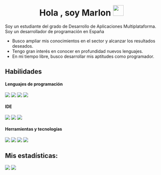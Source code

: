 <h1 align="center"><b>Hola , soy Marlon </b><img src="https://media.giphy.com/media/hvRJCLFzcasrR4ia7z/giphy.gif" width="35"></h1>


Soy un estudiante del grado de Desarrollo de Aplicaciones Multiplataforma. Soy un desarrollador de programación en España
- Busco ampliar mis conocimientos en el sector y alcanzar los resultados deseados.
- Tengo gran interés en conocer en profundidad nuevos lenguajes.
- En mi tiempo libre, busco desarrollar mis aptitudes como programador.


## Habilidades

<h4> Lenguajes de programación </h4>
<span> 
  <img src="https://img.shields.io/badge/HTML5-E34F26?style=for-the-badge&logo=html5&logoColor=white">
  <img src="https://img.shields.io/badge/CSS3-1572B6?style=for-the-badge&logo=css3&logoColor=white">
  <img src="https://img.shields.io/badge/Java-ED8B00?style=for-the-badge&logo=java&logoColor=white">
    <img src="https://img.shields.io/badge/python-3670A0?style=for-the-badge&logo=python&logoColor=ffdd54">  
</span>


<h4> IDE </h4>
<span>
<img src="https://img.shields.io/badge/Android_Studio-3DDC84?style=for-the-badge&logo=android-studio&logoColor=white">
<img src="https://img.shields.io/badge/Visual_Studio_Code-0078D4?style=for-the-badge&logo=visual%20studio%20code&logoColor=white">
<img src="https://img.shields.io/badge/Eclipse-FE7A16.svg?style=for-the-badge&logo=Eclipse&logoColor=white">


<h4> Herramientas y tecnologías </h4>
<span>
  <img src="https://img.shields.io/badge/Git-F05032?style=for-the-badge&logo=git&logoColor=white">
  <img src="https://img.shields.io/badge/Xampp-F37623?style=for-the-badge&logo=xampp&logoColor=white">
  <img src="https://img.shields.io/badge/mysql-4479A1.svg?style=for-the-badge&logo=mysql&logoColor=white">
  <img src="https://img.shields.io/badge/firebase-%23039BE5.svg?style=for-the-badge&logo=firebase">

</span>
<h2>Mis estadísticas:</h2> 

[![](https://github-readme-stats.vercel.app/api?username=marlondam&show_icons=true&theme=tokyonight&hide_border=true&locale=en)](https://github.com/marlondam)
[![](https://github-readme-streak-stats.herokuapp.com/?user=marlondam&theme=material-palenight)](https://github.com/marlondam)
</div>


